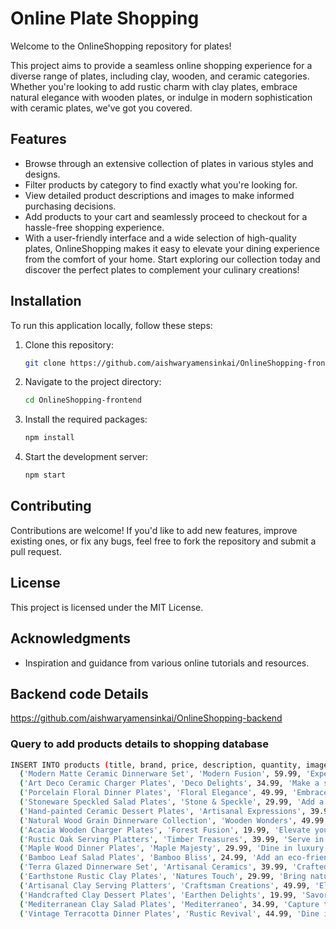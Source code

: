 # Online Plate Shopping

Welcome to the OnlineShopping repository for plates!

This project aims to provide a seamless online shopping experience for a diverse range of plates, including clay, wooden, and ceramic categories. Whether you're looking to add rustic charm with clay plates, embrace natural elegance with wooden plates, or indulge in modern sophistication with ceramic plates, we've got you covered.

## Features

- Browse through an extensive collection of plates in various styles and designs.
- Filter products by category to find exactly what you're looking for.
- View detailed product descriptions and images to make informed purchasing decisions.
- Add products to your cart and seamlessly proceed to checkout for a hassle-free shopping experience.
- With a user-friendly interface and a wide selection of high-quality plates, OnlineShopping makes it easy to elevate your dining experience from the comfort of your home. Start exploring our collection today and discover the perfect plates to complement your culinary creations!

## Installation

To run this application locally, follow these steps:

1. Clone this repository:

    ```bash
    git clone https://github.com/aishwaryamensinkai/OnlineShopping-frontend.git

2. Navigate to the project directory:

    ```bash
    cd OnlineShopping-frontend

3. Install the required packages:

    ```bash
    npm install

4. Start the development server:

    ```bash
    npm start

## Contributing
Contributions are welcome! If you'd like to add new features, improve existing ones, or fix any bugs, feel free to fork the repository and submit a pull request.

## License
This project is licensed under the MIT License.

## Acknowledgments

- Inspiration and guidance from various online tutorials and resources.

## Backend code Details
https://github.com/aishwaryamensinkai/OnlineShopping-backend

### Query to add products details to shopping database

```bash
INSERT INTO products (title, brand, price, description, quantity, image, category) VALUES
  ('Modern Matte Ceramic Dinnerware Set', 'Modern Fusion', 59.99, 'Experience contemporary dining with our Modern Matte Ceramic Dinnerware Set, featuring sleek lines and a matte finish for a minimalist yet sophisticated tabletop aesthetic.', 30, 'ceramic1.jpg', 'Ceramic'),
  ('Art Deco Ceramic Charger Plates', 'Deco Delights', 34.99, 'Make a statement with our Art Deco Ceramic Charger Plates, inspired by the glamour of the Art Deco era and crafted with exquisite detailing for an opulent dining experience.', 70, 'ceramic2.jpg', 'Ceramic'),
  ('Porcelain Floral Dinner Plates', 'Floral Elegance', 49.99, 'Embrace timeless beauty with our Porcelain Floral Dinner Plates, adorned with delicate floral motifs and crafted from fine porcelain for an enchanting dining affair.', 50, 'ceramic3.jpg', 'Ceramic'),
  ('Stoneware Speckled Salad Plates', 'Stone & Speckle', 29.99, 'Add a touch of rustic charm to your salads with our Stoneware Speckled Salad Plates, featuring speckled glaze and sturdy stoneware construction for both style and durability.', 90, 'ceramic4.jpg', 'Ceramic'),
  ('Hand-painted Ceramic Dessert Plates', 'Artisanal Expressions', 39.99, 'Indulge your sweet tooth with our Hand-painted Ceramic Dessert Plates, each piece handcrafted and adorned with intricate designs for a delightful dessert experience.', 40, 'ceramic5.jpg', 'Ceramic'),
  ('Natural Wood Grain Dinnerware Collection', 'Wooden Wonders', 49.99, 'Discover the warmth of our Natural Wood Grain Dinnerware Collection, showcasing the beauty of wood grain patterns and organic textures.', 40, 'woodenplate1.jpg', 'Wooden'),
  ('Acacia Wooden Charger Plates', 'Forest Fusion', 19.99, 'Elevate your table settings with our Acacia Wooden Charger Plates, crafted from sustainable acacia wood for a touch of natural elegance.', 90, 'woodenplate2.jpg', 'Wooden'),
  ('Rustic Oak Serving Platters', 'Timber Treasures', 39.99, 'Serve in style with our Rustic Oak Serving Platters, featuring rugged oak wood and artisanal craftsmanship for a timeless appeal.', 60, 'woodenplate3.jpg', 'Wooden'),
  ('Maple Wood Dinner Plates', 'Maple Majesty', 29.99, 'Dine in luxury with our Maple Wood Dinner Plates, boasting the smooth grain and rich tones of maple wood for a sophisticated tabletop experience.', 80, 'woodenplate4.jpg', 'Wooden'),
  ('Bamboo Leaf Salad Plates', 'Bamboo Bliss', 24.99, 'Add an eco-friendly touch to your salads with our Bamboo Leaf Salad Plates, crafted from sustainable bamboo leaves and infused with natural charm.', 100, 'woodenplate15.jpg', 'Wooden'),
  ('Terra Glazed Dinnerware Set', 'Artisanal Ceramics', 39.99, 'Crafted with natural clay, our Terra Glazed Dinnerware Set exudes an earthy charm, perfect for those seeking rustic elegance in their dining experience.', 50, 'clay1.jpg', 'Clay'),
  ('Earthstone Rustic Clay Plates', 'Natures Touch', 29.99, 'Bring nature to your table our very Earthstone Rustic Clay Plates, each piece showcasing unique textures and rustic appeal.', 100, 'clay2.jpg', 'Clay'),
  ('Artisanal Clay Serving Platters', 'Craftsman Creations', 49.99, 'Elevate your hosting game with our Artisanal Clay Serving Platters, handcrafted to perfection for a truly unique dining experience.', 30, 'clay3.jpg', 'Clay'),
  ('Handcrafted Clay Dessert Plates', 'Earthen Delights', 19.99, 'Savor your sweets with our Handcrafted Clay Dessert Plates, featuring delicate designs and artisanal craftsmanship.', 80, 'clay4.jpg', 'Clay'),
  ('Mediterranean Clay Salad Plates', 'Mediterraneo', 34.99, 'Capture the essence of the Mediterranean with our Clay Salad Plates, inspired by sun-soaked terracotta hues and coastal charm.', 60, 'clay5.jpg', 'Clay'),
  ('Vintage Terracotta Dinner Plates', 'Rustic Revival', 44.99, 'Dine in timeless style with our Vintage Terracotta Dinner Plates, reminiscent of ancient pottery and imbued with rustic character.', 70, 'clay6.jpg', 'Clay');


